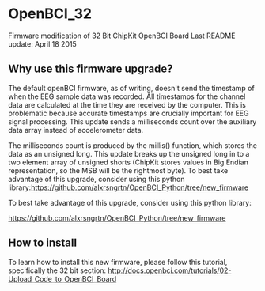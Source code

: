 # OpenBCI_32
Firmware modification of 32 Bit ChipKit OpenBCI Board
Last README update: April 18 2015

## Why use this firmware upgrade?
The default openBCI firmware, as of writing, doesn't send the timestamp of when the EEG sample data was recorded. All timestamps for the channel data are calculated at the time they are received by the computer. This is problematic because accurate timestamps are crucially important for EEG signal processing. This update sends a milliseconds count over the auxiliary data array instead of accelerometer data.

The milliseconds count is produced by the millis() function, which stores the data as an unsigned long. This update breaks up the unsigned long in to a two element array of unsigned shorts (ChipKit stores values in Big Endian representation, so the MSB will be the rightmost byte).
To best take advantage of this upgrade, consider using this python library:https://github.com/alxrsngrtn/OpenBCI_Python/tree/new_firmware

To best take advantage of this upgrade, consider using this python library:

https://github.com/alxrsngrtn/OpenBCI_Python/tree/new_firmware

## How to install
To learn how to install this new firmware, please follow this tutorial, specifically the 32 bit section:
http://docs.openbci.com/tutorials/02-Upload_Code_to_OpenBCI_Board
